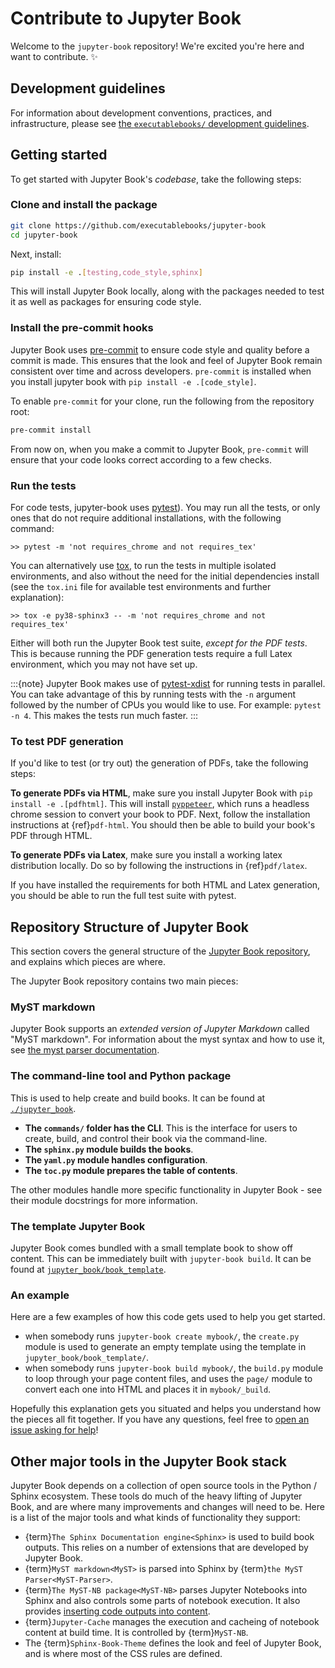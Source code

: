 # Contribute to Jupyter Book

Welcome to the `jupyter-book` repository! We're excited you're here and want to contribute. ✨

## Development guidelines

For information about development conventions, practices, and infrastructure, please see [the `executablebooks/` development guidelines](https://github.com/executablebooks/.github/blob/master/CONTRIBUTING.md).

## Getting started

To get started with Jupyter Book's *codebase*, take the following steps:

### Clone and install the package

```bash
git clone https://github.com/executablebooks/jupyter-book
cd jupyter-book
```

Next, install:

```bash
pip install -e .[testing,code_style,sphinx]
```

This will install Jupyter Book locally, along with the packages needed to test it
as well as packages for ensuring code style.

### Install the pre-commit hooks

Jupyter Book uses [pre-commit](https://pre-commit.com/) to ensure code style
and quality before a commit is made. This ensures that the look and feel of Jupyter Book
remain consistent over time and across developers. `pre-commit` is installed when you
install jupyter book with `pip install -e .[code_style]`.

To enable `pre-commit` for your clone, run the following from the repository root:

```bash
pre-commit install
```

From now on, when you make a commit to Jupyter Book, `pre-commit` will ensure that your
code looks correct according to a few checks.

### Run the tests

For code tests, jupyter-book uses [pytest](https://docs.pytest.org)).
You may run all the tests, or only ones that do not require additional installations, with the following command:

```shell
>> pytest -m 'not requires_chrome and not requires_tex'
```

You can alternatively use [tox](https://tox.readthedocs.io), to run the tests in multiple isolated environments, and also without the need for the initial dependencies install (see the `tox.ini` file for available test environments and further explanation):

```shell
>> tox -e py38-sphinx3 -- -m 'not requires_chrome and not requires_tex'
```

Either will both run the Jupyter Book test suite, *except for the PDF tests*.
This is because running the PDF generation tests require a full Latex environment, which you may not have set up.

:::{note}
Jupyter Book makes use of [pytest-xdist](https://github.com/pytest-dev/pytest-xdist) for running tests in parallel.
You can take advantage of this by running tests with the `-n` argument followed by the number of CPUs you would like to use.
For example: `pytest -n 4`. This makes the tests run much faster.
:::

### To test PDF generation

If you'd like to test (or try out) the generation of PDFs, take the following steps:

**To generate PDFs via HTML**, make sure you install Jupyter Book with
`pip install -e .[pdfhtml]`. This will install [`pyppeteer`](https://github.com/pyppeteer/pyppeteer),
which runs a headless chrome session to convert your book to PDF. Next, follow
the installation instructions at {ref}`pdf-html`. You should then be able to build your
book's PDF through HTML.

**To generate PDFs via Latex**, make sure you install a working latex distribution locally.
Do so by following the instructions in {ref}`pdf/latex`.

If you have installed the requirements for both HTML and Latex generation, you should
be able to run the full test suite with pytest.

## Repository Structure of Jupyter Book

This section covers the general structure of the
[Jupyter Book repository](https://github.com/executablebooks/jupyter-book), and
explains which pieces are where.

The Jupyter Book repository contains two main pieces:

### MyST markdown

Jupyter Book supports an *extended version of Jupyter Markdown* called "MyST markdown".
For information about the myst syntax and how to use it, see
[the myst parser documentation](https://myst-parser.readthedocs.io/en/latest/using/syntax.html).

### The command-line tool and Python package

This is used to help create and build books.
It can be found at [`./jupyter_book`](https://github.com/executablebooks/jupyter-book/tree/master/jupyter_book).

* **The `commands/` folder has the CLI**. This is the interface for users to create,   build, and control their book via the command-line.
* **The `sphinx.py` module builds the books**.
* **The `yaml.py` module handles configuration**.
* **The `toc.py` module prepares the table of contents**.

The other modules handle more specific functionality in Jupyter Book - see their
module docstrings for more information.

### The template Jupyter Book

Jupyter Book comes bundled with a small template book to show off content. This can
be immediately built with `jupyter-book build`.
It can be found at [`jupyter_book/book_template`](https://github.com/executablebooks/jupyter-book/tree/master/jupyter_book/book_template).

### An example

Here are a few examples of how this code gets used to help you get started.

* when somebody runs `jupyter-book create mybook/`, the `create.py` module is used to generate an empty template using the template in `jupyter_book/book_template/`.
* when somebody runs `jupyter-book build mybook/`, the `build.py` module to loop through your page content files,
  and uses the `page/` module to convert each one into HTML and places it in `mybook/_build`.

Hopefully this explanation gets you situated and helps you understand how the pieces all fit together.
If you have any questions, feel free to [open an issue asking for help](https://github.com/executablebooks/jupyter-book/issues/new)!

## Other major tools in the Jupyter Book stack

Jupyter Book depends on a collection of open source tools in the Python / Sphinx
ecosystem. These tools do much of the heavy lifting of Jupyter Book, and are where
many improvements and changes will need to be. Here is a list of the major tools and
what kinds of functionality they support:

* {term}`The Sphinx Documentation engine<Sphinx>` is used to build book outputs. This relies
  on a number of extensions that are developed by Jupyter Book.
* {term}`MyST markdown<MyST>` is parsed into Sphinx by
  {term}`the MyST Parser<MyST-Parser>`.
* {term}`The MyST-NB package<MyST-NB>` parses Jupyter Notebooks into Sphinx and also
  controls some parts of notebook execution.
  It also provides [inserting code outputs into content](content:code-outputs:glue).
* {term}`Jupyter-Cache` manages the execution and cacheing of notebook content at
  build time. It is controlled by {term}`MyST-NB`.
* The {term}`Sphinx-Book-Theme` defines the look and feel of Jupyter Book, and is
  where most of the CSS rules are defined.
